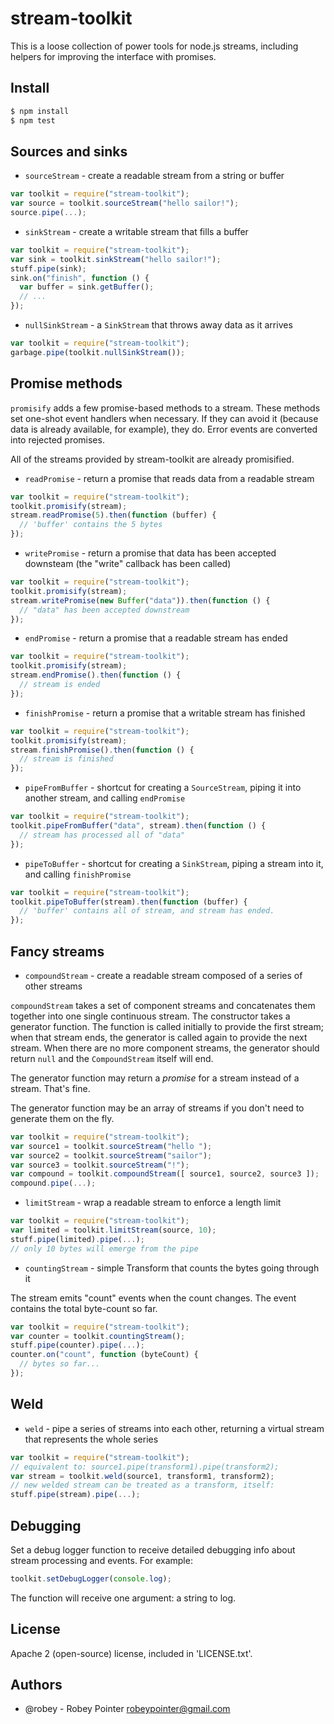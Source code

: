 # stream-toolkit

This is a loose collection of power tools for node.js streams, including helpers for improving the interface with promises.

## Install

```sh
$ npm install
$ npm test
```

## Sources and sinks

- `sourceStream` - create a readable stream from a string or buffer

```javascript
var toolkit = require("stream-toolkit");
var source = toolkit.sourceStream("hello sailor!");
source.pipe(...);
```

- `sinkStream` - create a writable stream that fills a buffer

```javascript
var toolkit = require("stream-toolkit");
var sink = toolkit.sinkStream("hello sailor!");
stuff.pipe(sink);
sink.on("finish", function () {
  var buffer = sink.getBuffer();
  // ...
});
```

- `nullSinkStream` - a `SinkStream` that throws away data as it arrives

```javascript
var toolkit = require("stream-toolkit");
garbage.pipe(toolkit.nullSinkStream());
```

## Promise methods

`promisify` adds a few promise-based methods to a stream. These methods set one-shot event handlers when necessary. If they can avoid it (because data is already available, for example), they do. Error events are converted into rejected promises.

All of the streams provided by stream-toolkit are already promisified.

- `readPromise` - return a promise that reads data from a readable stream

```javascript
var toolkit = require("stream-toolkit");
toolkit.promisify(stream);
stream.readPromise(5).then(function (buffer) {
  // 'buffer' contains the 5 bytes
});
```

- `writePromise` - return a promise that data has been accepted downsteam (the "write" callback has been called)

```javascript
var toolkit = require("stream-toolkit");
toolkit.promisify(stream);
stream.writePromise(new Buffer("data")).then(function () {
  // "data" has been accepted downstream
});
```

- `endPromise` - return a promise that a readable stream has ended

```javascript
var toolkit = require("stream-toolkit");
toolkit.promisify(stream);
stream.endPromise().then(function () {
  // stream is ended
});
```

- `finishPromise` - return a promise that a writable stream has finished

```javascript
var toolkit = require("stream-toolkit");
toolkit.promisify(stream);
stream.finishPromise().then(function () {
  // stream is finished
});
```

- `pipeFromBuffer` - shortcut for creating a `SourceStream`, piping it into another stream, and calling `endPromise`

```javascript
var toolkit = require("stream-toolkit");
toolkit.pipeFromBuffer("data", stream).then(function () {
  // stream has processed all of "data"
});
```

- `pipeToBuffer` - shortcut for creating a `SinkStream`, piping a stream into it, and calling `finishPromise`

```javascript
var toolkit = require("stream-toolkit");
toolkit.pipeToBuffer(stream).then(function (buffer) {
  // 'buffer' contains all of stream, and stream has ended.
});
```

## Fancy streams

- `compoundStream` - create a readable stream composed of a series of other streams

`compoundStream` takes a set of component streams and concatenates them together into one single continuous stream. The constructor takes a generator function. The function is called initially to provide the first stream; when that stream ends, the generator is called again to provide the next stream. When there are no more component streams, the generator should return `null` and the `CompoundStream` itself will end.

The generator function may return a *promise* for a stream instead of a stream. That's fine.

The generator function may be an array of streams if you don't need to generate them on the fly.

```javascript
var toolkit = require("stream-toolkit");
var source1 = toolkit.sourceStream("hello ");
var source2 = toolkit.sourceStream("sailor");
var source3 = toolkit.sourceStream("!");
var compound = toolkit.compoundStream([ source1, source2, source3 ]);
compound.pipe(...);
```

- `limitStream` - wrap a readable stream to enforce a length limit

```javascript
var toolkit = require("stream-toolkit");
var limited = toolkit.limitStream(source, 10);
stuff.pipe(limited).pipe(...);
// only 10 bytes will emerge from the pipe
```

- `countingStream` - simple Transform that counts the bytes going through it

The stream emits "count" events when the count changes. The event contains the total byte-count so far.

```javascript
var toolkit = require("stream-toolkit");
var counter = toolkit.countingStream();
stuff.pipe(counter).pipe(...);
counter.on("count", function (byteCount) {
  // bytes so far...
});
```

## Weld

- `weld` - pipe a series of streams into each other, returning a virtual stream that represents the whole series

```javascript
var toolkit = require("stream-toolkit");
// equivalent to: source1.pipe(transform1).pipe(transform2);
var stream = toolkit.weld(source1, transform1, transform2);
// new welded stream can be treated as a transform, itself:
stuff.pipe(stream).pipe(...);
```

## Debugging

Set a debug logger function to receive detailed debugging info about stream processing and events. For example:

```javascript
toolkit.setDebugLogger(console.log);
```

The function will receive one argument: a string to log.

## License

Apache 2 (open-source) license, included in 'LICENSE.txt'.

## Authors

- @robey - Robey Pointer <robeypointer@gmail.com>
